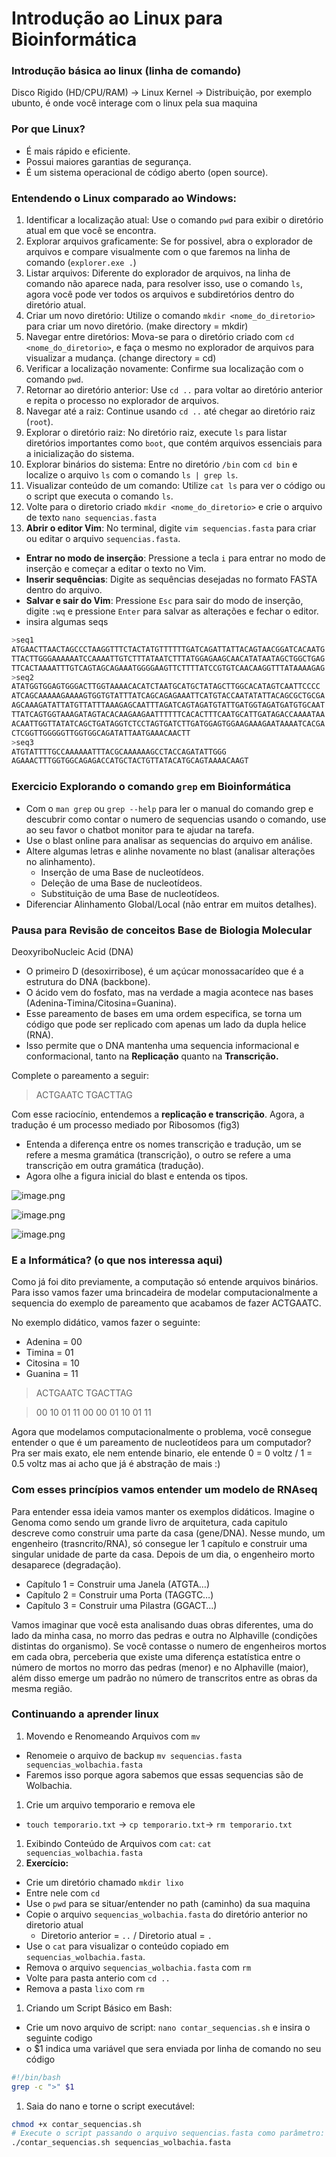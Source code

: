 # Introdução ao Linux para Bioinformática

### Introdução básica ao linux (linha de comando)

Disco Rigido (HD/CPU/RAM) → Linux Kernel → Distribuição, por exemplo ubunto, é onde você interage com o linux pela sua maquina 

### Por que Linux?

- É mais rápido e eficiente.
- Possui maiores garantias de segurança.
- É um sistema operacional de código aberto (open source).

### Entendendo o Linux comparado ao Windows:

1. Identificar a localização atual: Use o comando `pwd` para exibir o diretório atual em que você se encontra.
2. Explorar arquivos graficamente: Se for possivel, abra o explorador de arquivos e compare visualmente com o que faremos na linha de comando (`explorer.exe .`)
3. Listar arquivos: Diferente do explorador de arquivos, na linha de comando não aparece nada, para resolver isso, use o comando `ls`, agora você pode ver todos os arquivos e subdiretórios dentro do diretório atual.
4. Criar um novo diretório: Utilize o comando `mkdir <nome_do_diretorio>` para criar um novo diretório. (make directory = mkdir)
5. Navegar entre diretórios: Mova-se para o diretório criado com `cd <nome_do_diretorio>`, e faça o mesmo no explorador de arquivos para visualizar a mudança. (change directory = cd)
6. Verificar a localização novamente: Confirme sua localização com o comando `pwd`.
7. Retornar ao diretório anterior: Use `cd ..` para voltar ao diretório anterior e repita o processo no explorador de arquivos.
8. Navegar até a raiz: Continue usando `cd ..` até chegar ao diretório raiz (`root`).
9. Explorar o diretório raiz: No diretório raiz, execute `ls` para listar diretórios importantes como `boot`, que contém arquivos essenciais para a inicialização do sistema.
10. Explorar binários do sistema: Entre no diretório `/bin` com `cd bin` e localize o arquivo `ls` com o comando `ls | grep ls`.
11. Visualizar conteúdo de um comando: Utilize `cat ls` para ver o código ou o script que executa o comando `ls`.
12. Volte para o diretorio criado `mkdir <nome_do_diretorio>` e crie o arquivo de texto `nano sequencias.fasta` 
13. **Abrir o editor Vim**: No terminal, digite `vim sequencias.fasta` para criar ou editar o arquivo `sequencias.fasta`.
- **Entrar no modo de inserção**: Pressione a tecla `i` para entrar no modo de inserção e começar a editar o texto no Vim.
- **Inserir sequências**: Digite as sequências desejadas no formato FASTA dentro do arquivo.
- **Salvar e sair do Vim**: Pressione `Esc` para sair do modo de inserção, digite `:wq` e pressione `Enter` para salvar as alterações e fechar o editor.
- insira algumas seqs

```bash
>seq1
ATGAACTTAACTAGCCCTAAGGTTTCTACTATGTTTTTTGATCAGATTATTACAGTAACGGATCACAATG
TTACTTGGGAAAAAATCCAAAATTGTCTTTATAATCTTTATGGAGAAGCAACATATAATAGCTGGCTGAG
TTCACTAAAATTTGTCAGTAGCAGAAATGGGGAAGTTCTTTTATCCGTGTCAACAAGGTTTATAAAAGAG
>seq2
ATATGGTGGAGTGGGACTTGGTAAAACACATCTAATGCATGCTATAGCTTGGCACATAGTCAATTCCCC
ATCAGCAAAAAGAAAAGTGGTGTATTTATCAGCAGAGAAATTCATGTACCAATATATTACAGCGCTGCGA
AGCAAAGATATTATGTTATTTAAAGAGCAATTTAGATCAGTAGATGTATTGATGGTAGATGATGTGCAAT
TTATCAGTGGTAAAGATAGTACACAAGAAGAATTTTTTCACACTTTCAATGCATTGATAGACCAAAATAA
ACAATTGGTTATATCAGCTGATAGGTCTCCTAGTGATCTTGATGGAGTGGAAGAAAGAATAAAATCACGA
CTCGGTTGGGGGTTGGTGGCAGATATTAATGAAACAACTT
>seq3
ATGTATTTTGCCAAAAAATTTACGCAAAAAAGCCTACCAGATATTGGG
AGAAACTTTGGTGGCAGAGACCATGCTACTGTTATACATGCAGTAAAACAAGT
```

### Exercicio Explorando o comando `grep` em Bioinformática

- Com o `man grep` ou `grep --help` para ler o manual do comando grep e descubrir como contar o numero de sequencias usando o comando, use ao seu favor o chatbot monitor para te ajudar na tarefa.
- Use o blast online para analisar as sequencias do arquivo em análise.
- Altere algumas letras e alinhe novamente no blast (analisar alterações no alinhamento).
    - Inserção de uma Base de nucleotídeos.
    - Deleção de uma Base de nucleotídeos.
    - Substituição de uma Base de nucleotídeos.
- Diferenciar Alinhamento Global/Local (não entrar em muitos detalhes).

### Pausa para Revisão de conceitos Base de Biologia Molecular

DeoxyriboNucleic Acid (DNA)

- O primeiro D (desoxirribose), é um açúcar monossacarídeo que é a estrutura do DNA (backbone).
- O ácido vem do fosfato, mas na verdade a magia acontece nas bases (Adenina-Timina/Citosina=Guanina).
- Esse pareamento de bases em uma ordem especifica, se torna um código que pode ser replicado com apenas um lado da dupla helice (RNA).
- Isso permite que o DNA mantenha uma sequencia informacional e conformacional, tanto na **Replicação** quanto na **Transcrição.**

Complete o pareamento a seguir:

> ACTGAATC
TGACTTAG
> 

Com esse raciocínio, entendemos a **replicação e transcrição**. Agora, a tradução é um processo mediado por Ribosomos (fig3)

- Entenda a diferença entre os nomes transcrição e tradução, um se refere a mesma gramática (transcrição), o outro se refere a uma transcrição em outra gramática (tradução).
- Agora olhe a figura inicial do blast e entenda os tipos.

![image.png](image.png)

![image.png](image%201.png)

![image.png](image%202.png)

### E a Informática? (o que nos interessa aqui)

Como já foi dito previamente, a computação só entende arquivos binários. Para isso vamos fazer uma brincadeira de modelar computacionalmente a sequencia do exemplo de pareamento que acabamos de fazer ACTGAATC.

No exemplo didático, vamos fazer o seguinte:

- Adenina = 00
- Timina = 01
- Citosina = 10
- Guanina = 11

> ACTGAATC
TGACTTAG
> 

> 00 10 01 11 00 00 01 10
01 11
> 

Agora que modelamos computacionalmente o problema, você consegue entender o que é um pareamento de nucleotídeos para um computador? Pra ser mais exato, ele nem entende binario, ele entende 0 = 0 voltz / 1 = 0.5 voltz mas ai acho que já é abstração de mais :)

### Com esses princípios vamos entender um modelo de RNAseq

Para entender essa ideia vamos manter os exemplos didáticos. Imagine o Genoma como sendo um grande livro de arquitetura, cada capitulo descreve como construir uma parte da casa (gene/DNA). Nesse mundo, um engenheiro (trasncrito/RNA), só consegue ler 1 capítulo e construir uma singular unidade de parte da casa. Depois de um dia, o engenheiro morto desaparece (degradação). 

- Capítulo 1 = Construir uma Janela (ATGTA…)
- Capítulo 2 = Construir uma Porta (TAGGTC…)
- Capítulo 3 = Construir uma Pilastra (GGACT…)

Vamos imaginar que você esta analisando duas obras diferentes, uma do lado da minha casa, no morro das pedras e outra no Alphaville (condições distintas do organismo). Se você contasse o numero de engenheiros mortos em cada obra, perceberia que existe uma diferença estatística entre o número de mortos no morro das pedras (menor) e no Alphaville (maior), além disso emerge um padrão no número de transcritos entre as obras da mesma região.

### Continuando a aprender linux

1. Movendo e Renomeando Arquivos com `mv` 
- Renomeie o arquivo de backup `mv sequencias.fasta sequencias_wolbachia.fasta`
- Faremos isso porque agora sabemos que essas sequencias são de Wolbachia.
1. Crie um arquivo temporario e remova ele
- `touch temporario.txt` → `cp temporario.txt`→ `rm temporario.txt`
1. Exibindo Conteúdo de Arquivos com `cat`: `cat sequencias_wolbachia.fasta` 
2. **Exercício:** 
- Crie um diretório chamado `mkdir lixo`
- Entre nele com `cd`
- Use o `pwd` para se situar/entender no path (caminho) da sua maquina
- Copie o arquivo `sequencias_wolbachia.fasta` do diretório anterior no diretorio atual
    - Diretorio anterior = `..`   /   Diretorio atual = `.`
- Use o `cat` para visualizar o conteúdo copiado em `sequencias_wolbachia.fasta`.
- Remova o arquivo `sequencias_wolbachia.fasta` com `rm`
- Volte para pasta anterio com `cd ..`
- Remova a pasta `lixo` com `rm`
1. Criando um Script Básico em Bash:
- Crie um novo arquivo de script: `nano contar_sequencias.sh` e insira o seguinte codigo
- o $1 indica uma variável que sera enviada por linha de comando no seu código

```bash
#!/bin/bash
grep -c ">" $1
```

1. Saia do nano e torne o script executável:

```bash
chmod +x contar_sequencias.sh
# Execute o script passando o arquivo sequencias.fasta como parâmetro:
./contar_sequencias.sh sequencias_wolbachia.fasta
```